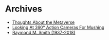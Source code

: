 
# Archives

- [Thoughts About the Metaverse](?p=ThoughtsAboutTheMetaverse)
- [Looking At 360° Action Cameras For Mushing](?p=LookingAt360ActionCamerasForMushing)
- [Raymond M. Smith (1937-2018)](?p=RaySmith)

